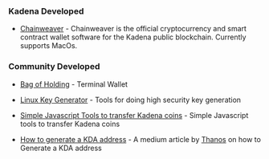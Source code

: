 ### **Kadena Developed**

- [Chainweaver](https://github.com/kadena-io/chainweaver/releases) - Chainweaver is the official cryptocurrency and smart contract wallet software for the Kadena public blockchain.  Currently supports MacOs.

### **Community Developed**

- [Bag of Holding](https://github.com/kadena-community/bag-of-holding) - Terminal Wallet

- [Linux Key Generator](https://github.com/kadena-community/secure-keygen) - Tools for doing high security key generation

 - [Simple Javascript Tools to transfer Kadena coins](https://github.com/kadena-community/kadena-transfer-js) - Simple Javascript tools to transfer Kadena coins

 - [How to generate a KDA address](https://medium.com/kadenacoin/how-to-generate-a-kda-address-fd009a06ea05) - A medium article by [Thanos](https://medium.com/@Thanos_42) on how to Generate a KDA address
